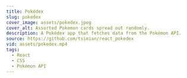```yaml
---
title: Pokédex
slug: pokedex
cover_image: assets/pokedex.jpeg
cover_alt: Assorted Pokemon cards spread out randomly.
description: A Pokédex app that fetches data from the Pokémon API.
source: https://github.com/tsimian/react_pokedex
vid: assets/pokedex.mp4
tags:
  - React
  - CSS
  - Pokémon API
---
```

